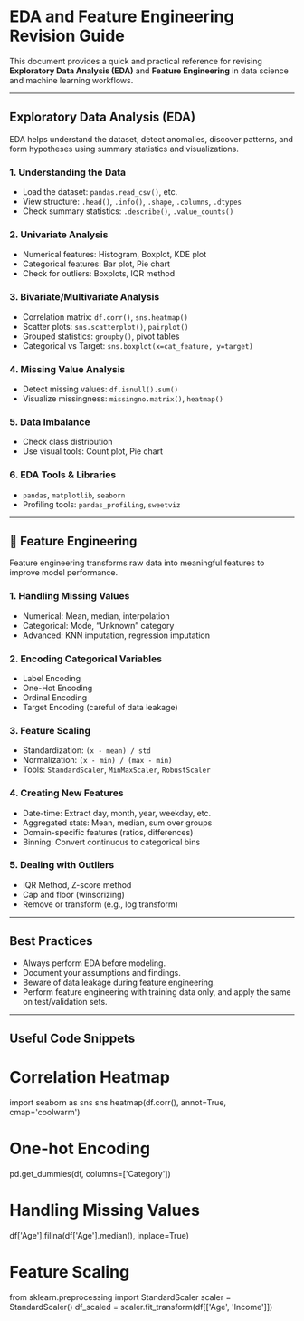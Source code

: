 # EDA and Feature Engineering Revision Guide

This document provides a quick and practical reference for revising **Exploratory Data Analysis (EDA)** and **Feature Engineering** in data science and machine learning workflows.

---

##  Exploratory Data Analysis (EDA)

EDA helps understand the dataset, detect anomalies, discover patterns, and form hypotheses using summary statistics and visualizations.

### 1. **Understanding the Data**
- Load the dataset: `pandas.read_csv()`, etc.
- View structure: `.head()`, `.info()`, `.shape`, `.columns`, `.dtypes`
- Check summary statistics: `.describe()`, `.value_counts()`

### 2. **Univariate Analysis**
- Numerical features: Histogram, Boxplot, KDE plot
- Categorical features: Bar plot, Pie chart
- Check for outliers: Boxplots, IQR method

### 3. **Bivariate/Multivariate Analysis**
- Correlation matrix: `df.corr()`, `sns.heatmap()`
- Scatter plots: `sns.scatterplot()`, `pairplot()`
- Grouped statistics: `groupby()`, pivot tables
- Categorical vs Target: `sns.boxplot(x=cat_feature, y=target)`

### 4. **Missing Value Analysis**
- Detect missing values: `df.isnull().sum()`
- Visualize missingness: `missingno.matrix()`, `heatmap()`

### 5. **Data Imbalance**
- Check class distribution
- Use visual tools: Count plot, Pie chart

### 6. **EDA Tools & Libraries**
- `pandas`, `matplotlib`, `seaborn`
- Profiling tools: `pandas_profiling`, `sweetviz`

---

## 🧰 Feature Engineering

Feature engineering transforms raw data into meaningful features to improve model performance.

### 1. **Handling Missing Values**
- Numerical: Mean, median, interpolation
- Categorical: Mode, “Unknown” category
- Advanced: KNN imputation, regression imputation

### 2. **Encoding Categorical Variables**
- Label Encoding
- One-Hot Encoding
- Ordinal Encoding
- Target Encoding (careful of data leakage)

### 3. **Feature Scaling**
- Standardization: `(x - mean) / std`
- Normalization: `(x - min) / (max - min)`
- Tools: `StandardScaler`, `MinMaxScaler`, `RobustScaler`

### 4. **Creating New Features**
- Date-time: Extract day, month, year, weekday, etc.
- Aggregated stats: Mean, median, sum over groups
- Domain-specific features (ratios, differences)
- Binning: Convert continuous to categorical bins

### 5. **Dealing with Outliers**
- IQR Method, Z-score method
- Cap and floor (winsorizing)
- Remove or transform (e.g., log transform)


---

##  Best Practices
- Always perform EDA before modeling.
- Document your assumptions and findings.
- Beware of data leakage during feature engineering.
- Perform feature engineering with training data only, and apply the same on test/validation sets.

---

##  Useful Code Snippets


# Correlation Heatmap
import seaborn as sns
sns.heatmap(df.corr(), annot=True, cmap='coolwarm')

# One-hot Encoding
pd.get_dummies(df, columns=['Category'])

# Handling Missing Values
df['Age'].fillna(df['Age'].median(), inplace=True)

# Feature Scaling
from sklearn.preprocessing import StandardScaler
scaler = StandardScaler()
df_scaled = scaler.fit_transform(df[['Age', 'Income']])
